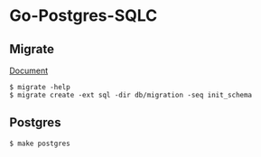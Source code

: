 # Go-Postgres-SQLC

## Migrate

[Document](https://github.com/golang-migrate/migrate/tree/master/cmd/migrate)

```
$ migrate -help
$ migrate create -ext sql -dir db/migration -seq init_schema
```

## Postgres

```
$ make postgres
```
